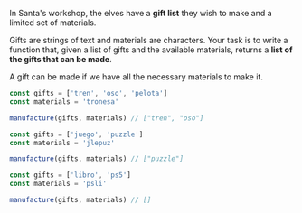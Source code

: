 In Santa's workshop, the elves have a **gift list** they wish to make and a limited set of materials.

Gifts are strings of text and materials are characters. Your task is to write a function that, given a list of gifts and the available materials, returns a **list of the gifts that can be made**.

A gift can be made if we have all the necessary materials to make it.

```javascript
const gifts = ['tren', 'oso', 'pelota']
const materials = 'tronesa'

manufacture(gifts, materials) // ["tren", "oso"]

const gifts = ['juego', 'puzzle']
const materials = 'jlepuz'

manufacture(gifts, materials) // ["puzzle"]

const gifts = ['libro', 'ps5']
const materials = 'psli'

manufacture(gifts, materials) // []
```
